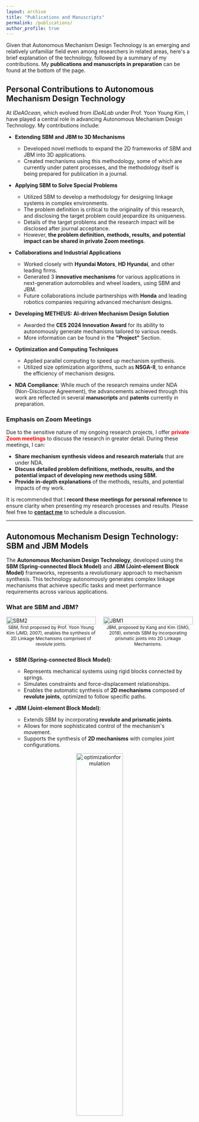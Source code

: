 ```yaml
---
layout: archive
title: "Publications and Manuscripts"
permalink: /publications/
author_profile: true
---
```


Given that Autonomous Mechanism Design Technology is an emerging and relatively unfamiliar field even among researchers in related areas, here's a brief explanation of the technology, followed by a summary of my contributions. My **publications and manuscripts in preparation** can be found at the bottom of the page.

## Personal Contributions to Autonomous Mechanism Design Technology

At *IDeAOcean*, which evolved from *IDeALab* under Prof. Yoon Young Kim, I have played a central role in advancing Autonomous Mechanism Design Technology. My contributions include:

- **Extending SBM and JBM to 3D Mechanisms**
  - Developed novel methods to expand the 2D frameworks of SBM and JBM into 3D applications.
  - Created mechanisms using this methodology, some of which are currently under patent processes, and the methodology itself is being prepared for publication in a journal.

- **Applying SBM to Solve Special Problems**
  - Utilized SBM to develop a methodology for designing linkage systems in complex environments.
  - The problem definition is critical to the originality of this research, and disclosing the target problem could jeopardize its uniqueness.
  - Details of the target problems and the research impact will be disclosed after journal acceptance.
  - However, **the problem definition, methods, results, and potential impact can be shared in private Zoom meetings**.

- **Collaborations and Industrial Applications**
  - Worked closely with **Hyundai Motors**, **HD Hyundai**, and other leading firms.
  - Generated 3 **innovative mechanisms** for various applications in next-generation automobiles and wheel loaders, using SBM and JBM.
  - Future collaborations include partnerships with **Honda** and leading robotics companies requiring advanced mechanism designs.

- **Developing METHEUS: AI-driven Mechanism Design Solution**
  - Awarded the **CES 2024 Innovation Award** for its ability to autonomously generate mechanisms tailored to various needs.
  - More information can be found in the **"Project"** Section.

- **Optimization and Computing Techniques**
  - Applied parallel computing to speed up mechanism synthesis.
  - Utilized size optimization algorithms, such as **NSGA-II**, to enhance the efficiency of mechanism designs.

- **NDA Compliance**: While much of the research remains under NDA (Non-Disclosure Agreement), the advancements achieved through this work are reflected in several **manuscripts** and **patents** currently in preparation.

### Emphasis on Zoom Meetings

Due to the sensitive nature of my ongoing research projects, I offer <span style="color: red;">**private Zoom meetings**</span> to discuss the research in greater detail. During these meetings, I can:

- **Share mechanism synthesis videos and research materials** that are under NDA.
- **Discuss detailed problem definitions, methods, results, and the potential impact of developing new methods using SBM.**
- **Provide in-depth explanations** of the methods, results, and potential impacts of my work.

It is recommended that I **record these meetings for personal reference** to ensure clarity when presenting my research processes and results. Please feel free to [**contact me**](<mailto:cksdml1014@gmail.com>) to schedule a discussion.


---

## Autonomous Mechanism Design Technology: SBM and JBM Models

The **Autonomous Mechanism Design Technology**, developed using the **SBM (Spring-connected Block Model)** and **JBM (Joint-element Block Model)** frameworks, represents a revolutionary approach to mechanism synthesis. This technology autonomously generates complex linkage mechanisms that achieve specific tasks and meet performance requirements across various applications.

### What are SBM and JBM?

<div style="display: flex; justify-content: space-between;">
    <div style="width: 48%; display: flex; flex-direction: column; justify-content: space-between;">
        <img src="https://cksdml1014.github.io/chanisong/images/SBM2.png" alt="SBM2" style="width: 100%;">
        <p style="font-size: 12px; text-align: center; margin-top: auto;">SBM, first proposed by Prof. Yoon Young Kim (JMD, 2007), enables the synthesis of 2D Linkage Mechanisms comprised of revolute joints.</p>
    </div>
    <div style="width: 48%; display: flex; flex-direction: column; justify-content: space-between;">
        <img src="https://cksdml1014.github.io/chanisong/images/JBM1.png" alt="JBM1" style="width: 100%;">
        <p style="font-size: 12px; text-align: center; margin-top: auto;">JBM, proposed by Kang and Kim (SMO, 2018), extends SBM by incorporating prismatic joints into 2D Linkage Mechanisms.</p>
    </div>
</div>

- **SBM (Spring-connected Block Model)**:
  - Represents mechanical systems using rigid blocks connected by springs.
  - Simulates constraints and force-displacement relationships.
  - Enables the automatic synthesis of **2D mechanisms** composed of **revolute joints**, optimized to follow specific paths.

- **JBM (Joint-element Block Model)**:
  - Extends SBM by incorporating **revolute and prismatic joints**.
  - Allows for more sophisticated control of the mechanism's movement.
  - Supports the synthesis of **2D mechanisms** with complex joint configurations.

<div style="text-align: center;">
    <img src="https://cksdml1014.github.io/chanisong/images/optimizationformulation.png" alt="optimizationformulation" style="width: 50%;">
    <p style="font-size: 12px;">Optimization formulation for Autonomous Mechanism Design, first proposed by Kim et al. (IJNM, 2014)</p>
</div>

- The synthesis process utilizes an **optimization formulation** based on the **work transmittance efficiency function** (Kim and Kim, IJNM, 2014), enabling the autonomous design of mechanisms that follow specific paths.

### Examples of Applications of Autonomous Mechanism Design Technology

- **Vehicle Mechanisms**:  
  - **Applications**: Autonomous suspension systems, aerodynamic components, adaptable chassis elements.
  - **Impact**: Optimizes vehicle performance under various conditions, supporting the shift toward electric and autonomous vehicles.

<div style="text-align: center;">
    <img src="https://cksdml1014.github.io/chanisong/images/메커니즘그림1.png" alt="mech1" style="width: 90%;">
    <p style="font-size: 12px;">Novel vehicle mechanisms developed using SBM and JBM (Kim et al., IJNM, 2018).</p>
</div>

- **Human-Integrated Mechanisms and Robotics**:  
  - **Applications**: Robotic exoskeletons, rehabilitation devices, assistive mobility systems.
  - **Impact**: Designs mechanisms that interact with humans for wearable, assistive applications in medical robotics.

<div style="text-align: center;">
    <img src="https://cksdml1014.github.io/chanisong/images/메커니즘그림2.png" alt="mech2" style="width: 90%;">
    <p style="font-size: 12px;">Exoskeletons and rehabilitation devices designed using SBM and JBM (Kim et al., SMO, 2018).</p>
</div>

- **Transformable Wheel Mechanisms**:  
  - **Applications**: Transformable wheels with adaptable structures for torque, speed, and stability optimization.
  - **Impact**: Reduces motor usage while maintaining performance, enabling 1-DOF robot systems to adjust to changing terrain.

<div style="text-align: center;">
    <img src="https://cksdml1014.github.io/chanisong/images/메커니즘그림3.png" alt="mech3" style="width: 70%;">
    <p style="font-size: 12px;">Transformable wheels designed using JBM (Kim et al., IEEE T-RO, 2023).</p>
</div>

### The Value of SBM and JBM in Industry and Research

- **Optimization and Innovation:** These models streamline the mechanism design process, enabling engineers to focus on optimization and innovation.
- **Applications:** The technology is applied in various sectors, including **automotive**, **medical robotics**, and **next-generation mobility solutions**.

### Previous Publications

- For detailed publications and patents related to Autonomous Mechanism Design Technology, visit **[here](https://ideaocean.ai/technology/)**.

---

## Publications & Manuscripts

### Synthesizing Mechanisms that requires special requirements Using SBM

1. **C. Song†**, J. Kim, and Y.Y. Kim∗, *“Automatic Synthesis of 1-DOF Linkage Mechanism Using SBM (applied in a special environment: Details to be disclosed upon acceptance)”*, expected submission in 2024 to *Journal of Mechanical Design*.

   - **Summary**: This paper introduces a novel synthesis method for linkage mechanisms using the SBM framework. The focus is on automating the design process and enhancing the performance of linkage systems in complex environments. Details of the target problems and the research impact will be disclosed after journal acceptance. Since the problem definition is critical to the originality of this research, disclosing it prematurely could jeopardize its uniqueness. However, **the problem definition, methods, results, and potential impact can be shared in private Zoom meetings**.
   
   - **Expected Impact**: This research significantly contributes to the automatic design of linkage mechanisms for specialized environments, particularly in robotics.

---

### Designing Novel Mechanisms by developing 3D Autonomous Mechanism Design Methodology

2. **C. Song†**, J. Kim, and Y.Y. Kim∗, *“A Novel Mechanism Synthesized Using the 3D JBM Model and Topology Optimization”*, expected submission in 2025 to *Mechanism and Machine Theory*.

   - **Summary**: This paper presents the design and synthesis of novel mechanical systems using a new 3D design method. While the methodology for automatic synthesis of 3D linkage mechanisms is well-developed, submission has been delayed until 2025 due to project requirements and contractual obligations with Hyundai Motors.

   - **NDA Compliance**: This project, in collaboration with Hyundai Motors, involves designing a novel mechanism for their next-generation high-performance hydrogen-hybrid concept car. Due to NDA restrictions, details about the mechanism's specific application and results cannot be publicly disclosed. However, **the process for synthesizing mechanisms in 3D environments can be shared through private Zoom meetings**.
  
   - **Expected Impact**: The development of a 3D automatic synthesis methodology is a significant advancement, overcoming the limitations of previous methods that were confined to 2D spaces. This approach has wide applications in fields like automotive design, exoskeletons, medical robotics, and locomotion systems.
  
<div style="text-align: center;">
  <video width="560" height="315" controls>
    <source src="https://cksdml1014.github.io/chanisong/images/3djbm_example.mp4" type="video/mp4">
    Your browser does not support the video tag.
  </video>
  <p style="font-size: 12px; color: gray;">This video serves as a preview to introduce the 3D Autonomous Mechanism Design Methodology, showcasing a 3D mechanism as part of the disclosure.</p>
</div>

---

### Future Directions & Zoom Meetings

Due to the sensitive nature of my ongoing research projects, I am available for private discussions via **Zoom meetings** to provide more detailed information. During these meetings, I can share additional research materials and synthesized videos that are under NDA. It is recommended that I record these meetings for my personal reference when introducing my research processes and results. Please feel free to contact me to schedule a discussion.
